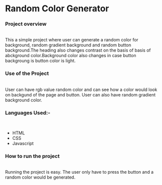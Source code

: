 <h1> Random Color Generator </h1>
<h3>Project overview</h3> <br>
This a simple project where user can generate a random color for background, random gradient background and random button background.The heading also changes contrast on the basis of basis of abckground color.Background color also changes in case button backgroung is button color is light. <br>
<h3>Use of the Project</h3> <br>
User can have rgb value random color and can see how  a color would look on backgund of the page and button. User can also have  random gradient background color. <br>
<h3> Languages Used:-</h3> <br>
<ul>
<li>HTML</li>
<li>CSS</li>
<li>Javascript</li>
</ul>
<h3>How to run the project</h3><br>
Running the project is easy. The user only have to press the button and a random color would be generated.<br>
